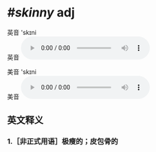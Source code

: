 # ***\#skinny*** adj
英音 'skɪni  
英音
<audio src="./media/skinny1.aac" controls="controls"></audio>

美音 'skɪni  
美音
<audio src="./media/skinny2.aac" controls="controls"></audio>



  

英文释义
---
### 1.**［非正式用语］极瘦的；皮包骨的**  


